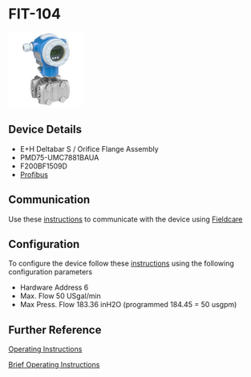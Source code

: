 # FIT-104

![](../images/device_images/deltabar_s.jpg)

## Device Details
+ E+H Deltabar S / Orifice Flange Assembly
+ PMD75-UMC7881BAUA
+ F200BF1509D
+ [Profibus](../indexes/index_devices_profibus.md)

## Communication
Use these [instructions](../protocols/profibus/connection_run_1_HIPROM_192.168.1.13.md) to communicate with the device using [Fieldcare](../fieldcare/fieldcare.md)

## Configuration
To configure the device follow these [instructions](../commissioning_instructions/deltabar_s_profibus.md) using the following configuration parameters

+ Hardware Address 6
+ Max. Flow 50 USgal/min
+ Max Press. Flow 183.36 inH2O (programmed 184.45 = 50 usgpm)

## Further Reference
[Operating Instructions](../manuals/deltabar_s_operating_profibus.pdf)

[Brief Operating Instructions](../manuals/deltabar_s_brief_profibus.pdf)